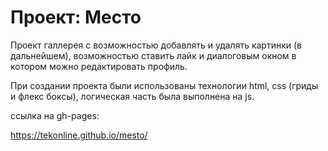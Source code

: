 # Проект: Место

Проект галлерея с возможностью добавлять и удалять картинки (в дальнейшем), возможностью ставить лайк и диалоговым окном в котором можно редактировать профиль.

При создании проекта были использованы технологии html, css (гриды и флекс боксы), логическая часть была выполнена на js.

ссылка на gh-pages:

https://tekonline.github.io/mesto/